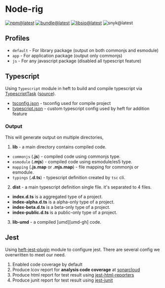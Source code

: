 # Node-rig

[![npm@latest][img:npm@latest]][link:npm@latest]
[![bundle@latest][img:bundle@latest]][link:bundle@latest]
[![libsio@latest][img:libsio@latest]][link:libsio@latest]
![snyk@latest][img:snyk@latest]

## Profiles

- `default` - For library package (output on both commonjs and esmodule)
- `app` - For application package (output only commonjs)
- `js` - For any javascript package (disabled all typescript feature)

## Typescript

Using `Typescript` module in heft to build and compile typescript
via [TypescriptTask][link:heft-ts] ([source][gh:heft-ts]).

- [tsconfig.json][local:tsconfig] - tsconfig used for compile project
- [typescript.json][local:ts-config] - custom typescript config used by heft for addition feature

### Output

This will generate output on multiple directories,

1. **lib** - a main directory contains compiled code.
  - `commonjs` (**.js**) - compiled code using commonjs type.
  - `esmodule` (**.mjs**) - compiled code using esmodule/es5 type.
  - `mapping` (**.js.map** or **.mjs.map**) - file mapping for commonjs or esmodule.
  - `typings` (**.d.ts**) - typescript definition created by `tsc` cli.
2. **dist** - a main typescript definition single file. it's separated to 4 files.
  - **index.d.ts** is a aggregated type of a project.
  - **index-alpha.d.ts** is a alpha-only type of a project.
  - **index-beta.d.ts** is a beta-only type of a project.
  - **index-public.d.ts** is a public-only type of a project.
3. **lib-umd** - a compiled [umd][umd-gh] code.

## Jest

Using [heft-jest-plugin][link:heft-jest] module to configure jest.
There are several config we overwritten to meet our need.

1. Enabled code coverage by default
2. Produce lcov report for **analysis code coverage** at [sonarcloud][link:sonarcloud]
3. Produce html report for test result using [jest-html-reporters][npm:jest-html]
4. Produce junit report for test result using [jest-junit][npm:jest-junit]

<!-- LINKS SECTION -->

[img:npm@latest]: https://img.shields.io/npm/v/@kcws/node-rig/latest?style=flat-square
[img:libsio@latest]: https://img.shields.io/librariesio/release/npm/@kcws/node-rig?style=flat-square
[link:libsio@latest]: https://libraries.io/npm/@kcws%2Fnode-rig
[link:npm@latest]: https://www.npmjs.com/package/@kcws/node-rig/v/latest
[img:snyk@latest]: https://img.shields.io/snyk/vulnerabilities/npm/@kcws/node-rig?style=flat-square
[img:bundle@latest]: https://img.shields.io/bundlephobia/min/@kcws/node-rig/latest?style=flat-square&label=size
[link:bundle@latest]: https://bundlephobia.com/result?p=@kcws/node-rig@latest

[link:sonarcloud]: https://sonarcloud.io/
[link:heft-ts]: https://rushstack.io/pages/heft_tasks/typescript/
[link:heft-jest]: https://rushstack.io/pages/heft_tasks/jest/
[npm:jest-html]: https://www.npmjs.com/package/jest-html-reporters
[npm:jest-junit]: https://www.npmjs.com/package/jest-junit
[gh:heft-ts]: https://github.com/microsoft/rushstack/tree/576d198/apps/heft/src/plugins/TypeScriptPlugin

[local:tsconfig]: /packages/node-rig/profiles/default/tsconfig.base.json
[local:ts-config]: /packages/node-rig/profiles/default/config/typescript.json
